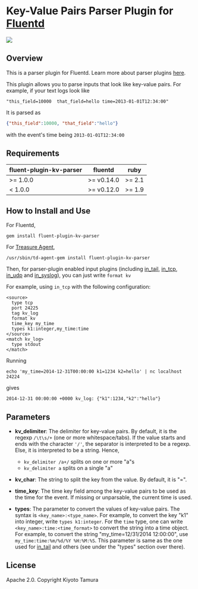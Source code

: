 # Key-Value Pairs Parser Plugin for [Fluentd](https://github.com/fluent/fluentd)

<img src="https://travis-ci.org/kiyoto/fluent-plugin-kv-parser.svg?branch=master"/>

## Overview

This is a parser plugin for Fluentd. Learn more about parser plugins [here](https://docs.fluentd.org/articles/parser-plugin-overview).

This plugin allows you to parse inputs that look like key-value pairs. For example, if your text logs look like

```
"this_field=10000  that_field=hello time=2013-01-01T12:34:00"
```

It is parsed as

```json
{"this_field":10000, "that_field":"hello"}
```

with the event's time being `2013-01-01T12:34:00`

## Requirements

| fluent-plugin-kv-parser | fluentd    | ruby   |
|-------------------------|------------|--------|
| >= 1.0.0                | >= v0.14.0 | >= 2.1 |
| <  1.0.0                | >= v0.12.0 | >= 1.9 |

## How to Install and Use

For Fluentd,

```
gem install fluent-plugin-kv-parser
```

For [Treasure Agent](https://docs.treasuredata.com/articles/td-agent),

```
/usr/sbin/td-agent-gem install fluent-plugin-kv-parser
```

Then, for parser-plugin enabled input plugins (including [in_tail](https://docs.fluentd.org/articles/in_tail), [in_tcp](https://docs.fluentd.org/articles/in_tcp), [in_udp](https://docs.fluentd.org/articles/in_udp) and [in_syslog](https://docs.fluentd.org/articles/syslog)), you can just write `format kv`

For example, using `in_tcp` with the following configuration:

```aconf
<source>
  type tcp
  port 24225
  tag kv_log
  format kv
  time_key my_time
  types k1:integer,my_time:time
</source>
<match kv_log>
  type stdout
</match>
```

Running

```shell
echo 'my_time=2014-12-31T00:00:00 k1=1234 k2=hello' | nc localhost 24224
```

gives

```shell
2014-12-31 00:00:00 +0000 kv_log: {"k1":1234,"k2":"hello"}
```

## Parameters

* **kv_delimiter**: The delimiter for key-value pairs. By default, it is the regexp `/\t\s/+` (one or more whitespace/tabs). If the value starts and ends with the character `'/'`, the separator is interpreted to be a regexp. Else, it is interpreted to be a string. Hence,
    
    - `kv_delimiter /a+/` splits on one or more "a"s
    - `kv_delimiter a` splits on a single "a"

* **kv_char**: The string to split the key from the value. By default, it is "=".
* **time_key**: The time key field among the key-value pairs to be used as the time for the event. If missing or unparsable, the current time is used.
* **types**: The parameter to convert the values of key-value pairs. The syntax is `<key_name>:<type_name>`. For example, to convert the key "k1" into integer, write `types k1:integer`. For the `time` type, one can write `<key_name>:time:<time_format>` to convert the string into a time object. For example, to convert the string "my_time=12/31/2014 12:00:00", use `my_time:time:%m/%d/%Y %H:%M:%S`. This parameter is same as the one used for [in_tail](https://docs.fluentd.org/articles/in_tail) and others (see under the "types" section over there).

## License

Apache 2.0. Copyright Kiyoto Tamura
